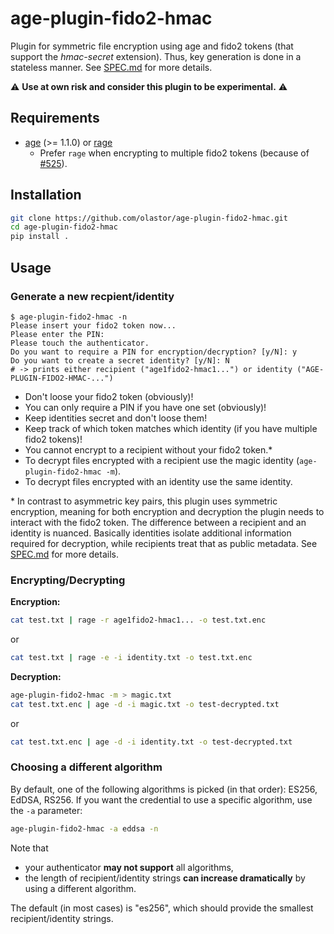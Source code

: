 # age-plugin-fido2-hmac

Plugin for symmetric file encryption using age and fido2 tokens (that support the _hmac-secret_ extension). Thus, key generation is done in a stateless manner. See [SPEC.md](https://github.com/olastor/age-plugin-fido2-hmac/blob/main/SPEC.md) for more details.

⚠️ **Use at own risk and consider this plugin to be experimental.** ⚠️

## Requirements

- [age](https://github.com/FiloSottile/age) (>= 1.1.0) or [rage](https://github.com/str4d/rage)
  - Prefer `rage` when encrypting to multiple fido2 tokens (because of [#525](https://github.com/FiloSottile/age/issues/526)).

## Installation

```bash
git clone https://github.com/olastor/age-plugin-fido2-hmac.git
cd age-plugin-fido2-hmac
pip install .
```

## Usage

### Generate a new recpient/identity

```
$ age-plugin-fido2-hmac -n
Please insert your fido2 token now...
Please enter the PIN:
Please touch the authenticator.
Do you want to require a PIN for encryption/decryption? [y/N]: y
Do you want to create a secret identity? [y/N]: N
# -> prints either recipient ("age1fido2-hmac1...") or identity ("AGE-PLUGIN-FIDO2-HMAC-...")
```

- Don't loose your fido2 token (obviously)!
- You can only require a PIN if you have one set (obviously)!
- Keep identities secret and don't loose them!
- Keep track of which token matches which identity (if you have multiple fido2 tokens)!
- You cannot encrypt to a recipient without your fido2 token.\*
- To decrypt files encrypted with a recipient use the magic identity (`age-plugin-fido2-hmac -m`).
- To decrypt files encrypted with an identity use the same identity.

\* In contrast to asymmetric key pairs, this plugin uses symmetric encryption, meaning for both encryption and decryption the plugin needs to interact with the fido2 token. The difference between a recipient and an identity is nuanced. Basically identities isolate additional information required for decryption, while recipients treat that as public metadata. See [SPEC.md](https://github.com/olastor/age-plugin-fido2-hmac/blob/main/SPEC.md) for more details.

### Encrypting/Decrypting

**Encryption:**

```bash
cat test.txt | rage -r age1fido2-hmac1... -o test.txt.enc
```

or

```bash
cat test.txt | rage -e -i identity.txt -o test.txt.enc
```

**Decryption:**

```bash
age-plugin-fido2-hmac -m > magic.txt
cat test.txt.enc | age -d -i magic.txt -o test-decrypted.txt
```

or

```bash
cat test.txt.enc | age -d -i identity.txt -o test-decrypted.txt
```

### Choosing a different algorithm

By default, one of the following algorithms is picked (in that order): ES256, EdDSA, RS256. If you want the credential to use a specific algorithm, use the `-a` parameter:

```bash
age-plugin-fido2-hmac -a eddsa -n
```

Note that

- your authenticator **may not support** all algorithms,
- the length of recipient/identity strings **can increase dramatically** by using a different algorithm.

The default (in most cases) is "es256", which should provide the smallest recipient/identity strings.

